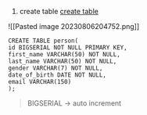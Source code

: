 
1. create table [create table]( ./TABLE_LIFECYCLE.md)

![[Pasted image 20230806204752.png]]

```
CREATE TABLE person(
id BIGSERIAL NOT NULL PRIMARY KEY,
first_name VARCHAR(50) NOT NULL,
last_name VARCHAR(50) NOT NULL,
gender VARCHAR(7) NOT NULL,
date_of_birth DATE NOT NULL,
email VARCHAR(150)
);
```

> BIGSERIAL -> auto increment